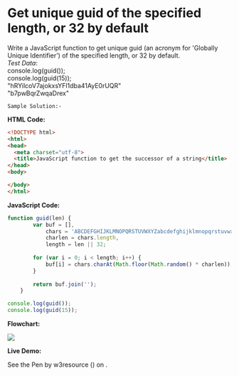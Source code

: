 # Get unique guid of the specified length, or 32 by default

Write a JavaScript function to get unique guid (an acronym for 'Globally Unique Identifier’) of the specified length, or 32 by default.  
_Test Data_:  
console.log(guid());  
console.log(guid(15));  
"hRYilcoV7ajokxsYFl1dba41AyE0rUQR"  
"b7pwBqrZwqaDrex"

```
Sample Solution:-
```

**HTML Code:**

```html
<!DOCTYPE html>
<html>
<head>
  <meta charset="utf-8">
  <title>JavaScript function to get the successor of a string</title>
</head>
<body>

</body>
</html>

```

**JavaScript Code:**

```js
function guid(len) {
        var buf = [],
            chars = 'ABCDEFGHIJKLMNOPQRSTUVWXYZabcdefghijklmnopqrstuvwxyz0123456789',
            charlen = chars.length,
            length = len || 32;
            
        for (var i = 0; i < length; i++) {
            buf[i] = chars.charAt(Math.floor(Math.random() * charlen));
        }
        
        return buf.join('');
    }

console.log(guid());  
console.log(guid(15));

```

**Flowchart:**

![](https://www.w3resource.com/w3r_images/javascript-string-exercise-49.png)  

**Live Demo:**

<section class="expand-codepen"><p data-height="380" data-theme-id="0" data-slug-hash="jGLepN" data-default-tab="js,result" data-user="w3resource" data-embed-version="2" data-pen-title="JavaScript - common-editor-exercises" data-editable="true" class="codepen">See the Pen by w3resource () on .</p><codepen></codepen></section>